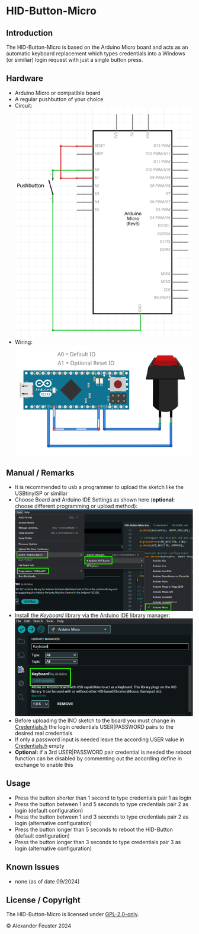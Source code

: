 # HID-Button-Micro

## Introduction
The HID-Button-Micro is based on the Arduino Micro board and acts as an automatic keyboard replacement which types credentials into a Windows (or similiar) login request with just a single button press.

## Hardware
- Arduino Micro or compatible board
- A regular pushbutton of your choice
- Circuit:<br> ![Circuit](./docs/Circuit.png)
- Wiring:<br> ![Wiring](./docs/Wiring.png)

## Manual / Remarks
- It is recommended to usb a programmer to upload the sketch like the USBtinyISP or similiar
- Choose Board and Arduino IDE Settings as shown here (__optional:__ choose different programming or upload method):<br> ![Arduino IDE Settings](./docs/Arduino_IDE_Settings.png)
- Install the _Keyboard_ library via the Arduino IDE library manager:<br> ![Arduino IDE Settings](./docs/Arduino_Keyboard_Library.png)
- Before uploading the INO sketch to the board you must change in [Credentials.h](./Credentials.h) the login credentials USER|PASSWORD pairs to the desired real credentials
- If only a password input is needed leave the according USER value in [Credentials.h](./Credentials.h) empty
- __Optional:__ if a 3rd USER|PASSWORD pair credential is needed the reboot function can be disabled by commenting out the according define in exchange to enable this

## Usage
- Press the button shorter than 1 second to type credentials pair 1 as login
- Press the button between 1 and 5 seconds to type credentials pair 2 as login  (default configuration)
- Press the button between 1 and 3 seconds to type credentials pair 2 as login  (alternative configuration)
- Press the button longer than 5 seconds to reboot the HID-Button               (default configuration)
- Press the button longer than 3 seconds to type credentials pair 3 as login    (alternative configuration)

## Known Issues
- none (as of date 09/2024)

## License / Copyright
The HID-Button-Micro is licensed under [GPL-2.0-only](./LICENSE).

© Alexander Feuster 2024

